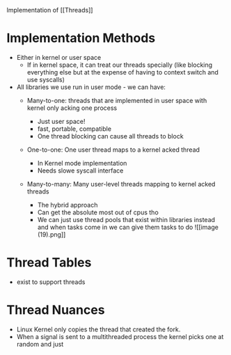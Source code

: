 Implementation of [[Threads]]
# Implementation Methods

- Either in kernel or user space
    - If in kernel space, it can treat our threads specially (like blocking everything else but at the expense of having to context switch and use syscalls)
- All libraries we use run in user mode - we can have:
    - Many-to-one: threads that are implemented in user space with kernel only acking one process
        
        - Just user space!
        - fast, portable, compatible
        - One thread blocking can cause all threads to block
    - One-to-one: One user thread maps to a kernel acked thread
        
        - In Kernel mode implementation
        - Needs slowe syscall interface
    - Many-to-many: Many user-level threads mapping to kernel acked threads
        
        - The hybrid approach
        - Can get the absolute most out of cpus tho
        - We can just use thread pools that exist within libraries instead and when tasks come in we can give them tasks to do
![[image (19).png]]
# Thread Tables

- exist to support threads

# Thread Nuances

- Linux Kernel only copies the thread that created the fork.
- When a signal is sent to a multithreaded process the kernel picks one at random and just